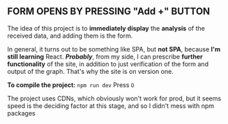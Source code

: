 

## **FORM OPENS BY PRESSING "Add +" BUTTON**

The idea of this project is to **immediately display** the **analysis** of the received data, and adding them is the form. 

In general, it turns out to be something like SPA, but **not SPA**, because **I'm still learning** React. ***Probably***, from my side, I can prescribe **further functionality** of the site, in addition to just verification of the form and output of the graph. That's why the site is on version one. 

**To compile the project:**
`npm run dev`
Press `O` 

The project uses CDNs, which obviously won't work for prod, but it seems speed is the deciding factor at this stage, and so I didn't mess with npm packages

